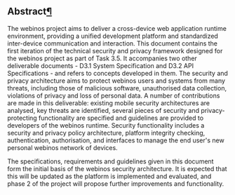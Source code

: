 Abstract[¶](#Abstract)
----------------------

The webinos project aims to deliver a cross-device web application
runtime environment, providing a unified development platform and
standardized inter-device communication and interaction. This document
contains the first iteration of the technical security and privacy
framework designed for the webinos project as part of Task 3.5. It
accompanies two other deliverable documents - D3.1 System Specification
and D3.2 API Specifications - and refers to concepts developed in them.
The security and privacy architecture aims to protect webinos users and
systems from many threats, including those of malicious software,
unauthorised data collection, violations of privacy and loss of personal
data. A number of contributions are made in this deliverable: existing
mobile security architectures are analysed, key threats are identified,
several pieces of security and privacy-protecting functionality are
specified and guidelines are provided to developers of the webinos
runtime. Security functionality includes a security and privacy policy
architecture, platform integrity checking, authentication,
authorisation, and interfaces to manage the end user's new personal
webinos network of devices.

The specifications, requirements and guidelines given in this document
form the initial basis of the webinos security architecture. It is
expected that this will be updated as the platform is implemented and
evaluated, and phase 2 of the project will propose further improvements
and functionality.

